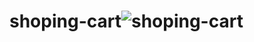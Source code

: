 # shoping-cart![shoping-cart](https://user-images.githubusercontent.com/104096128/211216413-2932c1ff-225e-4776-8cc3-1379d8bebae2.PNG)
